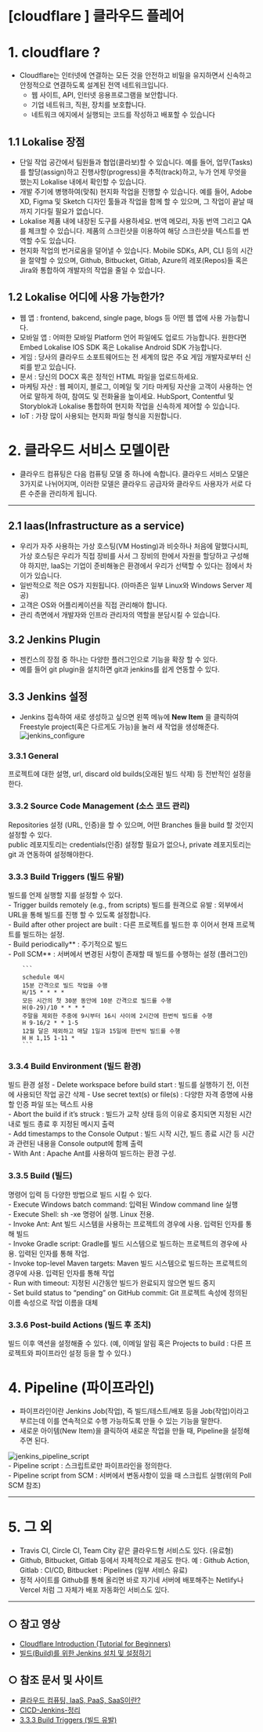[cloudflare ] 클라우드 플레어
======================
# 1. cloudflare ? 
* Cloudflare는 인터넷에 연결하는 모든 것을 안전하고 비밀을 유지하면서 신속하고 안정적으로 연결하도록 설계된 전역 네트워크입니다.
    - 웹 사이트, API, 인터넷 응용프로그램을 보안합니다.
    - 기업 네트워크, 직원, 장치를 보호합니다.
    - 네트워크 에지에서 실행되는 코드를 작성하고 배포할 수 있습니다

## 1.1 Lokalise 장점
* 단일 작업 공간에서 팀원들과 협업(콜라보)할 수 있습니다. 예를 들어, 업무(Tasks)를 할당(assign)하고 진행사항(progress)을 추적(track)하고, 누가 언제 무엇을 했는지 Lokalise 내에서 확인할 수 있습니다.
* 개발 주기에 병행하여(맞춰) 현지화 작업을 진행할 수 있습니다. 예를 들어, Adobe XD, Figma 및 Sketch 디자인 툴들과 작업을 함께 할 수 있으며, 그 작업이 끝날 때까지 기다릴 필요가 없습니다. 
* Lokalise 제품 내에 내장된 도구를 사용하세요. 번역 메모리, 자동 번역 그리고 QA를 체크할 수 있습니다. 제품의 스크린샷을 이용하여 해당 스크린샷을 텍스트를 번역할 수도 있습니다.
* 현지화 작업의 번거로움을 덜어낼 수 있습니다. Mobile SDKs, API, CLI 등의 시간을 절약할 수 있으며, Github, Bitbucket, Gitlab, Azure의 레포(Repos)들 혹은 Jira와 통합하여 개발자의 작업을 줄일 수 있습니다.

## 1.2 Lokalise 어디에 사용 가능한가?
* 웹 앱 : frontend, bakcend, single page, blogs 등 어떤 웹 앱에 사용 가능합니다.
* 모바일 앱 :  어떠한 모바일 Platform 언어 파일에도 업로드 가능합니다. 원한다면 Embed Lokalise IOS SDK 혹은 Lokalise Android SDK 가능합니다.
* 게임 : 당사의 클라우드 소포트웨어드는 전 세계의 많은 주요 게임 개발자로부터 신뢰를 받고 있습니다.
* 문서 : 당신의 DOCX 혹은 정적인 HTML 파일을 업로드하세요.
* 마케팅 자산 : 웹 페이지, 블로그, 이메일 및 기타 마케팅 자산을 고객이 사용하는 언어로 말하게 하여, 참여도 및 전화율을 높이세요. HubSport, Contentful 및 Storyblok과 Lokalise 통합하여 현지화 작업을 신속하게 제어할 수 있습니다.
* IoT : 가장 많이 사용되는 현지화 파일 형식을 지원합니다.

# 2. 클라우드 서비스 모델이란
* 클라우드 컴퓨팅은 다음 컴퓨팅 모델 중 하나에 속합니다. 클라우드 서비스 모델은 3가지로 나뉘어지며, 이러한 모델은 클라우드 공급자와 클라우드 사용자가 서로 다른 수준을
 관리하게 됩니다.
***
## 2.1 laas(Infrastructure as a service)
* 우리가 자주 사용하는 가상 호스팅(VM Hosting)과 비슷하나 처음에 말했다시피, 가상 호스팅은 우리가 직접 장비를 사서 그 장비의 한에서 자원을 할당하고 구성해야 하지만, IaaS는 기업이 준비해놓은 환경에서 우리가 선택할 수 있다는 점에서 차이가 있습니다.
* 일반적으로 적은 OS가 지원됩니다. (아마존은 일부 Linux와 Windows Server 제공)
* 고객은 OS와 어플리케이션을 직접 관리해야 합니다.
* 관리 측면에서 개발자와 인프라 관리자의 역할을 분담시킬 수 있습니다.

## 3.2 Jenkins Plugin
* 젠킨스의 장점 중 하나는 다양한 플러그인으로 기능을 확장 할 수 있다.   
*  예를 들어 git plugin을 설치하면 git과 jenkins를 쉽게 연동할 수 있다.


## 3.3 Jenkins 설정
* Jenkins 접속하여 새로 생성하고 싶으면 왼쪽 메뉴에 **New Item** 을 클릭하여 Freestyle project(혹은 다르게도 가능)을 눌러 새 작업을 생성해준다.
<img src="/KR/Guidebook/Jenkins/jenkins_configure.png" alt="jenkins_configure" title="jenkins_configure"></img>


 ### 3.3.1 General
프로젝트에 대한 설명, url, discard old builds(오래된 빌드 삭제) 등 전반적인 설정을 한다.

 ### 3.3.2 Source Code Management (소스 코드 관리)
 Repositories 설정 (URL, 인증)을 할 수 있으며, 어떤 Branches 들을 build 할 것인지 설정할 수 있다.   
 public 레포지토리는 credentials(인증) 설정할 필요가 없으나, private 레포지토리는 git 과 연동하여 설정해야한다.

 ###  3.3.3 Build Triggers (빌드 유발)
빌드를 언제 실행할 지를 설정할 수 있다.   
    - Trigger builds remotely (e.g., from scripts) 빌드를 원격으로 유발 : 외부에서 URL을 통해 빌드를 진행 할 수 있도록 설정합니다.   
    - Build after other project are built : 다른 프로젝트를 빌드한 후 이어서 현재 프로젝트를 빌드하는 설정.    
    - Build periodically** : 주기적으로 빌드   
    - Poll SCM** : 서버에서 변경된 사항이 존재할 때 빌드를 수행하는 설정  (플러그인)   

        ```
        schedule 예시
        15분 간격으로 빌드 작업을 수행
        H/15 * * * *
        모든 시간의 첫 30분 동안에 10분 간격으로 빌드를 수행
        H(0-29)/10 * * * *
        주말을 제외한 주중에 9시부터 16시 사이에 2시간에 한번씩 빌드를 수행
        H 9-16/2 * * 1-5
        12월 달은 제외하고 매달 1일과 15일에 한번씩 빌드를 수행
        H H 1,15 1-11 * 
        ```


 ### 3.3.4 Build Environment (빌드 환경)
 빌드 환경 설정
    - Delete workspace before build start : 빌드를 실행하기 전, 이전에 사용되던 작업 공간 삭제 
    - Use secret text(s) or file(s) : 다양한 자격 증명에 사용할 인증 파일 또는 텍스트 사용    
    - Abort the build if it’s struck : 빌드가 교착 상태 등의 이유로 중지되면 지정된 시간 내로 빌드 종료 후 지정된 메시지 출력    
    - Add timestamps to the Console Output : 빌드 시작 시간, 빌드 종료 시간 등 시간과 관련된 내용을 Console output에 함께 출력  
    - With Ant : Apache Ant를 사용하여 빌드하는 환경 구성. 

 ### 3.3.5 Build (빌드)
 명령어 입력 등 다양한 방법으로 빌드 시킬 수 있다.   
    - Execute Windows batch command: 입력된 Window command line 실행   
    - Execute Shell: sh -xe 명령어 실행. Linux 전용.   
    - Invoke Ant: Ant 빌드 시스템을 사용하는 프로젝트의 경우에 사용. 입력된 인자를 통해 빌드   
    - Invoke Gradle script: Gradle를 빌드 시스템으로 빌드하는 프로젝트의 경우에 사용. 입력된 인자를 통해 작업.   
    - Invoke top-level Maven targets: Maven 빌드 시스템으로 빌드하는 프로젝트의 경우에 사용. 입력된 인자를 통해 작업   
    - Run with timeout: 지정된 시간동안 빌드가 완료되지 않으면 빌드 중지   
    - Set build status to “pending” on GitHub commit: Git 프로젝트 속성에 정의된 이름 속성으로 작업 이름을 대체    

### 3.3.6 Post-build Actions (빌드 후 조치)
빌드 이후 액션을 설정해줄 수 있다. (예, 이메일 알림 혹은 Projects to build : 다른 프로젝트와 파이프라인 설정 등을 할 수 있다.)


# 4. Pipeline (파이프라인)
* 파이프라인이란 Jenkins Job(작업), 즉 빌드/테스트/배포 등을 Job(작업)이라고 부르는데 이를 연속적으로 수행 가능하도록 만들 수 있는 기능을 말한다.
* 새로운 아이템(New Item)을 클릭하여 새로운 작업을 만들 때, Pipeline을 설정해주면 된다.   

<img src="/KR/Guidebook/Jenkins/jenkins_pipeline_script.png" alt="jenkins_pipeline_script" title="jenkins_pipeline_script"></img>   
    - Pipeline script : 스크립트로만 파이프라인을 정의한다.   
    - Pipeline script from SCM : 서버에서 변동사항이 있을 때 스크립트 실행(위의 Poll SCM 참조)

****
# 5. 그 외
* Travis CI, Circle CI, Team City 같은 클라우드형 서비스도 있다. (유료형)
* Github, Bitbucket, Gitlab 등에서 자체적으로 제공도 한다. 예 : Github Action, Gitlab : CI/CD, Bitbucket : Pipelines (일부 서비스 유료)
* 정적 사이트를 Github를 통해 올리면 바로 자기네 서버에 배포해주는 Netlify나 Vercel 처럼 그 자체가 배포 자동화인 서비스도 있다.
***** 

## ○ 참고 영상
* [Cloudflare Introduction (Tutorial for Beginners)](https://youtu.be/7riFvux9Bw4)
* [빌드(Build)를 위한 Jenkins 설치 및 설정하기](https://youtu.be/m0tky1jyP-0)


## ○ 참조 문서 및 사이트
* [클라우드 컴퓨팅, IaaS, PaaS, SaaS이란?](https://wnsgml972.github.io/network/2018/08/14/network_cloud-computing/) 
* [CICD-Jenkins-정리](https://velog.io/@jellyb3ar/CICD-Jenkins-%EC%A0%95%EB%A6%AC)
* [3.3.3 Build Triggers (빌드 유발)](https://blog.naver.com/special9486/220274932377)

